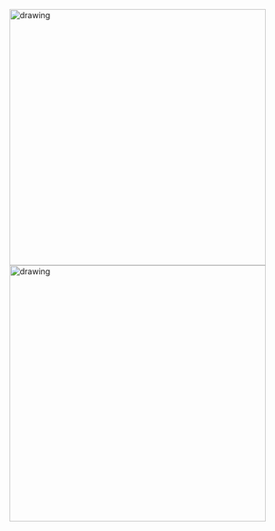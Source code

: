 <span><img src="https://66.media.tumblr.com/9afad50d82b8127ebbd287188785ff2e/tumblr_ozgoaoFQ9c1vfdbcyo3_500.gifv" alt="drawing" width="450"/></span>
<span><img src="https://i.pinimg.com/originals/64/84/26/648426b4884055657a9a7d3a5ad70c30.gif" alt="drawing" width="450"/></span>


<!--
**akane10/akane10** is a ✨ _special_ ✨ repository because its `README.md` (this file) appears on your GitHub profile.

Here are some ideas to get you started:

- 🔭 I’m currently working on ...
- 🌱 I’m currently learning ...
- 👯 I’m looking to collaborate on ...
- 🤔 I’m looking for help with ...
- 💬 Ask me about ...
- 📫 How to reach me: ...
- 😄 Pronouns: ...
- ⚡ Fun fact: ...
-->
